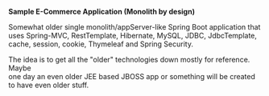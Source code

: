 **Sample E-Commerce Application (Monolith by design)**

Somewhat older single monolith/appServer-like Spring Boot application that   
uses Spring-MVC, RestTemplate, Hibernate, MySQL, JDBC, JdbcTemplate,  
cache, session, cookie, Thymeleaf and Spring Security.

The idea is to get all the "older" technologies down mostly for reference. Maybe  
one day an even older JEE based JBOSS app or something will be created to have even older stuff.
